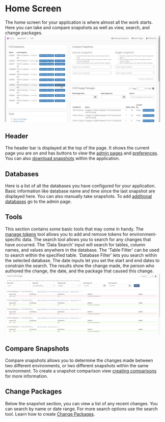 # Home Screen

The home screen for your application is where almost all the work starts. Here you can take and compare snapshots as well as view, search, and change packages.
<img src="Media/Application-Overview.png">

## Header

The header bar is displayed at the top of the page. It shows the current page you are on and has buttons to view the [admin pages](Admin-Pages.md) and [preferences](Preferences.md). You can also [download snapshots](Use-A-Package.md#Downloading-a-Snapshot) within the application.

## Databases

Here is a list of all the databases you have configured for your application. Basic information like database name and time since the last snapshot are displayed here. You can also manually take snapshots. To add [additional databases](Admin-Pages.md#Setting-up-a-Database) go to the admin page.

## Tools

This section contains some basic tools that may come in handy. The [manage tokens](Use-Tokens.md) tool allows you to add and remove tokens for environment-specific data. The search tool allows you to search for any changes that have occurred. The 'Data Search' input will search for tables, column names, and values anywhere in the database. The 'Table Filter' can be used to search within the specified table. 'Database Filter' lets you search within the selected database. The date inputs let you set the start and end dates to constrain the search. The results show the change made, the person who authored the change, the date, and the package that caused this change.  
<img src="Media/Application-Overview-Search.png">

## Compare Snapshots

Compare snapshots allows you to determine the changes made between two different environments, or two different snapshots within the same environment. To create a snapshot comparison view [creating comparisons](Snapshot-Comparisons.md) for more information.

## Change Packages

Below the snapshot section, you can view a list of any recent changes. You can search by name or date range. For more search options use the search tool. Learn how to create [Change Packages](Change-Packages.md).
